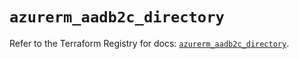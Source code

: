 # `azurerm_aadb2c_directory`

Refer to the Terraform Registry for docs: [`azurerm_aadb2c_directory`](https://registry.terraform.io/providers/hashicorp/azurerm/4.3.0/docs/resources/aadb2c_directory).
